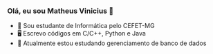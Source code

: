 ### Olá, eu sou Matheus Vinicius 👋

- 🏫 Sou estudante de Informática pelo CEFET-MG
- 🖥 Escrevo códigos em C/C++, Python e Java
- 📘 Atualmente estou estudando gerenciamento de banco de dados

